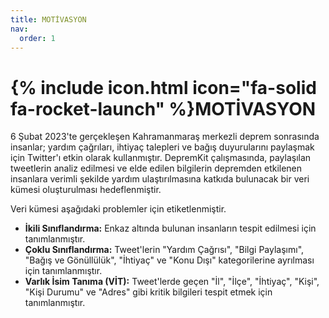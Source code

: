 ```yaml
---
title: MOTİVASYON
nav:
  order: 1
---
```


# {% include icon.html icon="fa-solid fa-rocket-launch" %}MOTİVASYON

6 Şubat 2023'te gerçekleşen Kahramanmaraş merkezli deprem sonrasında insanlar; yardım çağrıları, ihtiyaç talepleri ve bağış duyurularını paylaşmak için Twitter'ı etkin olarak kullanmıştır. DepremKit çalışmasında, paylaşılan tweetlerin analiz edilmesi ve elde edilen bilgilerin depremden etkilenen insanlara verimli şekilde yardım ulaştırılmasına katkıda bulunacak bir veri kümesi oluşturulması hedeflenmiştir.

Veri kümesi aşağıdaki problemler için etiketlenmiştir.
- **İkili Sınıflandırma:** Enkaz altında bulunan insanların tespit edilmesi için tanımlanmıştır.
- **Çoklu Sınıflandırma:** Tweet'lerin "Yardım Çağrısı", "Bilgi Paylaşımı", "Bağış ve Gönüllülük", "İhtiyaç" ve "Konu Dışı" kategorilerine ayrılması için tanımlanmıştır.
- **Varlık İsim Tanıma (VİT):** Tweet'lerde geçen "İl", "İlçe", "İhtiyaç", "Kişi", "Kişi Durumu" ve "Adres" gibi kritik bilgileri tespit etmek için tanımlanmıştır.
